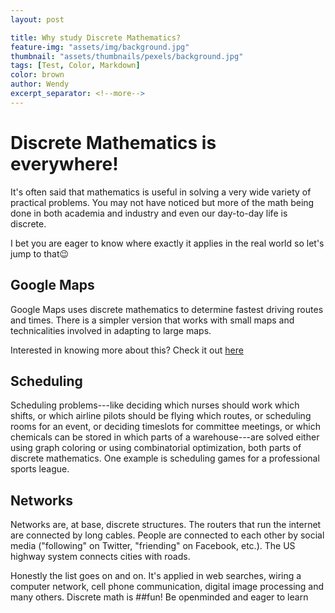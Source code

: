 ```yaml
---
layout: post

title: Why study Discrete Mathematics?
feature-img: "assets/img/background.jpg"
thumbnail: "assets/thumbnails/pexels/background.jpg"
tags: [Test, Color, Markdown]
color: brown
author: Wendy
excerpt_separator: <!--more-->
---
```


# Discrete Mathematics is everywhere!

It's often said that mathematics is useful in solving a very wide variety of practical problems.
You may not have noticed but more of the math being done in both academia and industry and even our day-to-day life is discrete.

I bet you are eager to know where exactly it applies in the real world so let's jump to that😉

<!--more-->

## Google Maps

Google Maps uses discrete mathematics to determine fastest driving routes and times.
There is a simpler version that works with small maps and technicalities involved in adapting to large maps.

Interested in knowing more about this?
Check it out [here](https://www.vice.com/en_us/article/4x3pp9/the-simple-elegant-algorithm-that-makes-google-maps-possible)



## Scheduling
Scheduling problems---like deciding which nurses should work which shifts, or which airline pilots should be flying which routes, 
or scheduling rooms for an event, or deciding timeslots for committee meetings, 
or which chemicals can be stored in which parts of a warehouse---are solved either using graph coloring or using combinatorial optimization, both parts of discrete mathematics. One example is scheduling games for a professional sports league.

## Networks
Networks are, at base, discrete structures. The routers that run the internet are connected by long cables. 
People are connected to each other by social media ("following" on Twitter, "friending" on Facebook, etc.). The US highway system connects cities with roads.



Honestly the list goes on and on.
It's applied in web searches, wiring a computer network, cell phone communication, digital image processing and many others.
Discrete math is ##fun!
Be openminded and eager to learn
